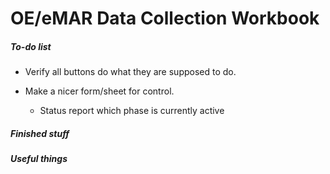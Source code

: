 # OE/eMAR Data Collection Workbook

##### To-do list

* Verify all buttons do what they are supposed to do.

* Make a nicer form/sheet for control.
  * Status report which phase is currently active



##### Finished stuff


##### Useful things



